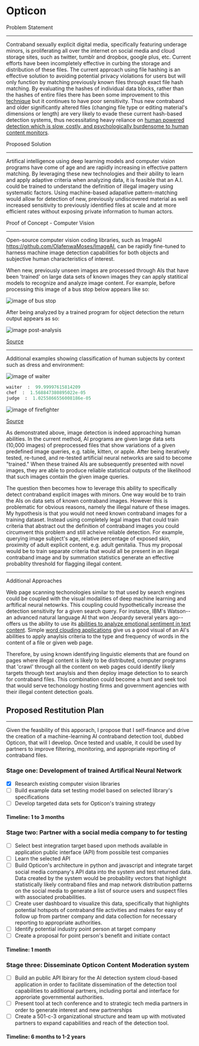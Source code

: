 # Opticon

Problem Statement

---
Contraband sexually explicit digital media, specifically featuring underage minors, is proliferating all over the internet on social media and cloud storage sites, such as twitter, tumblr and dropbox, google plus, etc. Current efforts have been incompletely effective in curbing the storage and distribution of these files. The current approach using file hashing is an effective solution to avoiding potential privacy violations for users but will only function by matching previously known files through exact file hash matching. By evaluating the hashes of individual data blocks, rather than the hashes of entire files there has been some improvement to this [technique](https://www.sciencedirect.com/science/article/pii/S1742287615000468) but it continues to have poor sensitivity. Thus new contraband and older significantly altered files (changing file type or editing material's dimensions or length) are very likely to evade these current hash-based detection systems, thus necessitating heavy reliance on [human powered detection which is slow, costly, and psychologically burdensome to human content monitors](https://www.wnycstudios.org/story/post-no-evil).

Proposed Solution

---
Artifical intelligence using deep learning models and computer vision programs have come of age and are rapidly increasing in effective pattern matching. By leveraging these new technologies and their ability to learn and apply adaptive criteria when analyzing data, it is feasible that an A.I. could be trained to understand the definition of illegal imagery using systematic factors. Using machine-based adapative pattern-matching would allow for detection of new, previously undiscovered material as well increased sensitivity to previously identified files at scale and at more efficient rates without exposing private information to human actors.

Proof of Concept - Computer Vision

---
Open-source computer vision coding libraries, such as ImageAI https://github.com/OlafenwaMoses/ImageAI, can be rapidly fine-tuned to harness machine image detection capabilities for both objects and subjective human characteristics of interest.

When new, previously unseen images are processed through AIs that have been 'trained' on large data sets of known images they can apply statitical models to recognize and analyze image content. For example, before processing this image of a bus stop below appears like so:

![image of bus stop](image_1_raw.jpeg)

After being analyzed by a trained program for object detection the return output appears as so:

![image post-analysis](computer_vision_1.jpeg)

[Source](https://towardsdatascience.com/object-detection-with-10-lines-of-code-d6cb4d86f606)

---

Additional examples showing classification of human subjects by context such as dress and environment:

![image of waiter](waiter.jpeg)

```python
waiter  :  99.99997615814209
chef  :  1.568847380895022e-05
judge  :  1.0255866556008186e-05
```

![image of firefighter](firefighter.jpeg)

[Source](https://towardsdatascience.com/train-image-recognition-ai-with-5-lines-of-code-8ed0bdd8d9ba)

As demonstrated above, image detection is indeed approaching human abilities.  In the current method, AI programs are given large data sets (10,000 images) of preprocessed files that show variations of a given predefined image queries, e.g. table, kitten, or apple. After being iteratively tested, re-tuned, and re-tested artificial neural networks are said to become "trained." When these trained AIs are subsequently presented with novel images, they are able to produce reliable statistical outputs of the likelihood that such images contain the given image queries. 

The question then becomes how to leverage this ability to specifically detect contraband explicit images with minors. One way would be to train the AIs on data sets of known contraband images. However this is problematic for obvious reasons, namely the illegal nature of these images. My hypothesis is that you would not need known contraband images for a training dataset. Instead using completely legal images that could train criteria that abstract out the definition of contraband images you could circumvent this problem and still acheive reliable detection. For example, querying image subject's age, relative percentage of exposed skin, proximity of adult explicit content, e.g. adult genitalia. Thus my proposal would be to train separate criteria that would all be present in an illegal contraband image and by summation statistics generate an effective probablity threshold for flagging illegal content.

---

Additional Approaches

Web page scanning techonologies similar to that used by search engines could be coupled with the visual modalities of deep machine learning and arftifical neural netowrks. This coupling could hypothetically increase the detection sensitivity for a given search query. For instance, IBM's Watson--an advanced natural language AI that won Jeopardy several years ago--offers us the ability to use its [abilities to analyze emotional sentiment in text content](https://www.ibm.com/watson/services/tone-analyzer/). Simple [word clouding applications](https://www.wordclouds.com/) give us a good visual of an AI's abilities to apply anaylsis criteria to the type and frequency of words in the content of a file or given web page.

Therefore, by using known identifying linguistic elements that are found on pages where illegal content is likely to be distributed, computer programs that 'crawl' through all the content on web pages could identify likely targets through text anaylsis and then deploy image detection to to search for contraband files. This combination could become a hunt and seek tool that would serve techonology hosting firms and government agencies with their illegal content detection goals.

Proposed Restitution Plan
---
---

Given the feasbility of this apporach, I propose that I self-finance and drive the creation of a machine-learning AI contraband detection tool, dubbed Opticon, that will I develop. Once tested and usable, it could be used by partners to improve filtering, monitoring, and appropriate reporting of contraband files.

### Stage one: Development of trained Artifical Neural Network

- [x] Research existing computer vision libraries
- [ ] Build example data set testing model based on selected library's specifications
- [ ] Develop targeted data sets for Opticon's training strategy

#### Timeline: 1 to 3 months

### Stage two: Partner with a social media company to for testing

- [ ] Select best integration target based upon methods available in application public interface (API) from possible test companies
- [ ] Learn the selected API
- [ ] Build Opticon's architecture in python and javascript and integrate target social media company's API data into the system and test returned data. Data created by the system would be probability vectors that highlight statistically likely contraband files and map network distribution patterns on the social media to generate a list of source users and suspect files with associated probabilities.
- [ ] Create user dashboard to visualize this data, specifically that highlights potential hotspots of contraband file activities and makes for easy of follow up from partner company and data collection for necessary reporting to appropriate authorities.
- [ ] Identify potential industry point person at target company
- [ ] Create a proposal for point person's benefit and initiate contact

#### Timeline: 1 month

### Stage three: Disseminate Opticon Content Moderation system

- [ ] Build an public API lbirary for the AI detection system cloud-based application in order to facilitate dissemination of the detection tool capabilities to additional partners, including portal and interface for approriate governmental authorities.
- [ ] Present tool at tech conference and to strategic tech media partners in order to generate interest and new partnerships
- [ ] Create a 501-c-3 organizational structure and team up with motivated partners to expand capabilities and reach of the detection tool.

#### Timeline: 6 months to 1-2 years